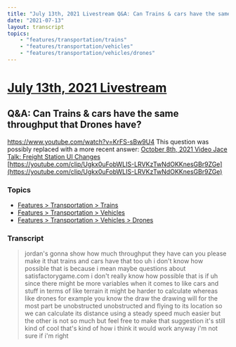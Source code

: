 ```yaml
---
title: "July 13th, 2021 Livestream Q&A: Can Trains & cars have the same throughput that Drones have?"
date: "2021-07-13"
layout: transcript
topics:
    - "features/transportation/trains"
    - "features/transportation/vehicles"
    - "features/transportation/vehicles/drones"
---
```

# [July 13th, 2021 Livestream](../2021-07-13.md)
## Q&A: Can Trains & cars have the same throughput that Drones have?
https://www.youtube.com/watch?v=KrFS-sBw9U4
This question was possibly replaced with a more recent answer: [October 8th, 2021 Video Jace Talk: Freight Station UI Changes](./yt-CskxkIepX6Y,876.5757,888.8212666666667.md) [https://youtube.com/clip/Ugkx0uFobWLIS-LRVKzTwNdOKKnesGBr9ZGe](https://youtube.com/clip/Ugkx0uFobWLIS-LRVKzTwNdOKKnesGBr9ZGe)


### Topics
* [Features > Transportation > Trains](../topics/features/transportation/trains.md)
* [Features > Transportation > Vehicles](../topics/features/transportation/vehicles.md)
* [Features > Transportation > Vehicles > Drones](../topics/features/transportation/vehicles/drones.md)

### Transcript

> jordan's gonna show how much throughput they have can you please make it that trains and cars have that too uh i don't know how possible that is because i mean maybe questions about satisfactorygame.com i don't really know how possible that is if uh since there might be more variables when it comes to like cars and stuff in terms of like terrain it might be harder to calculate whereas like drones for example you know the draw the drawing will for the most part be unobstructed unobstructed and flying to its location so we can calculate its distance using a steady speed much easier but the other is not so much but feel free to make that suggestion it's still kind of cool that's kind of how i think it would work anyway i'm not sure if i'm right

